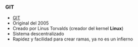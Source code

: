 ### GIT

* [GIT](https://git-scm.com/)
* Original del 2005
* Creado por Linus Torvalds (creador del kernel **Linux**)
* Sistema descentralizado
* Rapidez y facilidad para crear ramas, ya no es un infierno
